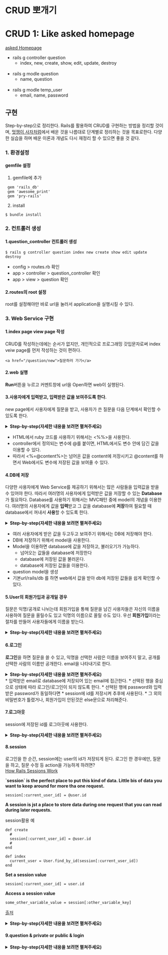 # CRUD 뽀개기
# CRUD 1: Like asked homepage
[asked Homepage](http://asked.kr/)<br>
* rails g controller question<br>
    - index, new, create, show, edit, update, destroy<br><br>
* rails g modle question<br>  
    - name, question<br><br>
* rails g modle temp_user<br>
    - email, name, password<br>

## 구현
Step-by-step으로 정리한다. Rails를 활용하여 CRUD를 구현하는 방법을 정리할 것이며,
[멋쟁이 사자처럼](https://likelion.net/)에서 배운 것을 나름대로 단계별로 정리하는 것을 목표로한다.
다양한 실습을 하며 배운 이론과 개념도 다시 재정리 할 수 있으면 좋을 것 같다.
### 1. 환경설정
#### gemfile 설정
1. gemfile에 추가
```
 gem 'rails_db'
 gem 'awesome_print'
 gem 'pry-rails'
```
2. install 
```
$ bundle install
```

### 2. 컨트롤러 생성
#### 1.question_controller 컨트롤러 생성
```
$ rails g controller question index new create show edit update destroy
```
- config > routes.rb 확인
- app > controller > question_controller 확인
- app > view > question 확인

#### 2.routes의 root 설정<br>
root를 설정해야만 바로 url을 눌러서 application을 실행시킬 수 있다. 

### 3. Web Service 구현
#### 1.index page view page 작성
CRUD를 작성하는데에는 순서가 없지만, 개인적으로 프로그래밍 갓입문자로써 index veiw page를 먼저 작성하는 것이 편하다.
```
<a href="/question/new">질문하러 가기</a>
```
#### 2.web 실행
**Run**버튼을 누르고 커멘트창에 url을 Open하면 web이 실행된다.

#### 3.사용자에게 입력받고, 입력받은 값을 보여주도록 한다.

new page에서 사용자에게 질문을 받고, 사용자가 쓴 질문을 다음 단계에서 확인할 수 있도록 한다.
<details>
<summary><strong>Step-by-step(자세한 내용을 보려면 펼쳐주세요)</strong>
</summary>


1. 사용자에게 질문을 받는다.
<p>[index.erb] - 입력 받는 form 만들기</p>
    
    
```
<form action="/question/create">
    <input type="text" name="question" style="height:100px"><br>
    <select name="writter">
      <option value="private">익명</option>
      <option value="public">공개</option>
    </select>
    <input type="submit" value="질문하기">
</form>
```

2. 질문을 다음 페이지에서 볼 수 있도록한다.

<p>[question_controller#create] - 사용자의 입력을 다음 페이지로 넘기기 위한 method작성</p>

```
def create
    @content = params[:content]
    @writter = params[:writter]
 end
```


3. data를 이동시키기 위해서 controller를 작성한다. 

<p> [create.erb] - 값이 잘 넘어오는지 확인</p>
    
```
<h1>질문 내용 보여주기</h1>
<%=@content%>
<%=@writter%>
```

</details>



* HTML에서 ruby 코드를 사용하기 위해서는 <%%>을 사용한다.
* controller에서 정의되는 변수에 @를 붙이면, HTML에서도 변수 안에 담긴 값을 이용할 수 있다.
* 따라서 <%=@content%>는 넘어온 값을 content에 저장시키고 @content를 하면서 Web에서도 변수에 저장된 값을 보여줄 수 있다.





#### 4.DB에 저장
다양한 사용자에게 Web Service를 제공하기 위해서는 많은 사람들을 입력값을 받을 수 있어야 한다. 따라서 여러명의 사용자에게 입력받은 
값을 저장할 수 있는 **Database**가 필요하다. Database를 사용하기 위해서는 MVC패턴 중에 model의 개념을 이용한다. 여러명의 사용자에게 
값을 **입력**받고 그 값을 database에 **저장**하여 필요할 때 database에서 꺼내서 **사용**할 수 있도록 한다.

<details>
<summary><strong>Step-by-step(자세한 내용을 보려면 펼쳐주세요)</strong>
</summary>
1. 값들을 저장할 database를 생성한다.

```
$ rails g modle question content writter
```

- db > maigrate > create_question.rb확인


2. 준비된 테이블을 실제로 생성시킨다.

```
$ rake db:migrate
```

- db > schema.rb를 확인


3. 넘어오는 값들을 database에 **저장**시킨다.
<p> [question_controller#create] - new page에서 얻은 값을 database에 저장하는 처리를 한다.</p>


```
  def create
    @content = params[:content]
    @writter = params[:writter]
  end
```

4. database에 저장시킨 값을 뿌려준다.
<p>[question_controller#index]  - table에 저장된 값을 불러오는 처리를 해주고 @를 사용해 값을 view로 넘긴다.</p>

```
  def index
    @questions = Question.all
  end
```

<p>[index.erb] - 컨트롤러의 index method에서 넘어온 값을 for문을 사용하여 출력시킨다. </p>


```
<h1>Asked-Homepage</h1>
<a href="/question/new">질문하러 가기</a>
<% @questions.each do |question| %>
    <p><%=question.writter%>님의 질문입니다.</p>
    <p><%=question.content%></p>
    <hr>
<% end %>

```
</details>


* 여러 사용자에게 받은 값을 두고두고 보여주기 위해서는 DB에 저장해야 한다.
* DB에 저장하기 위해서 model을 사용한다.
* Model을 이용하면 database에 값을 저장하고, 불러오기가 가능하다.
    * 넘어오는 값들을 database에 저장한다
    * database에 저장된 값을 불러온다.
    * database에 저장된 값들을 이용한다.
* question model을 생성
* 기본url/rails/db 를 하면 web에서 값을 받아 db에 저장된 값들을 쉽게 확인할 수 있다.

#### 5.User의 회원가입과 공개일 경우
질문은 익명/공개로 나뉘는데 회원가입을 통해 질문을 남긴 사용자들은 
자신의 이름을 사용하여 질문을 올릴수도 있고 익명의 이름으로 올릴 수도 있다. 
우선 **회원가입**이라는 절차를 만들어 사용자들에게 이름을 받는다.

<details>
<summary><strong>Step-by-step(자세한 내용을 보려면 펼쳐주세요)</strong>
</summary>
1. user를 저장할 user table 생성

```
$ rails g model askeduser email name password 
```

위의 모델 생성과 같은 절차를 반복한다.

2. routes.rb에 회원가입과 로그인에 쓰일 것들을 라우팅, method정의, view를 만들어준다.
<p>라우팅 => 컨트롤러 method 정의 => veiw 작성의 순서대로 이루어진다. </p>

[routes.rb]에 추가

```
  get 'question/sign_up'
  
  get 'question/sign_up_process'
```

[question_controller]

```  
def sign_up
end
  
def sign_up_process
end

```

[veiws] 파일 생성

`sign_up.erb`와 `sign_up_process.erb`

3. 회원가입을 통해 user값을 입력받고, db에 저장시킨다. 
<p>[sign_up.erb] - user 회원가입 form을 생성</p>

```
<h1>회원가입</h1>
<form action="/question/sign_up_process">
    email: <input type="email" name="email">
    name: <input type="text" name="name">
    password: <input type="password" name="password"><br>
    <input type="submit" value="회원가입">
    
</form>
```

<p>[question_controller#sign_up_process] - 회원가입을 위해 받은 값들을 DB에 저장</p>

```
  def sign_up_process
    
    Askeduser.create(
      email: params[:email],
      name: params[:name],
      password: params[:password]
      )
    
    redirect_to '/'
  end
```


</details>

#### 6.로그인
**로그인**을 하면 질문을 쓸 수 있고, 익명을 선택한 사람은 이름을 보여주지 말고, 
공개를 선택한 사람의 이름만 공개한다. email을 나타내기로 한다.

<details>
<summary><strong>Step-by-step(자세한 내용을 보려면 펼쳐주세요)</strong>
</summary>
1. 앞에와 같은 절차를 반복
<p>라우팅, method정의, view파일 만들기</p>

```
  get 'question/login_process'

  get 'question/logout'
```

2. login 상태를 <strong>유지</strong>하기위해서는 session에 값을 저장한다.

[question_controller#login, #login_process]
```

  def login
  end
  
  def login_process
    
    @asked = Askeduser.find_by(email: params[:email])
    
    if @asked
      if @asked.password == params[:password]
         @msg = "로그인 되었습니다."
         session[:id] = @asked.id
      else
         @msg = "비밀번호가 잘못되었습니다."
      end
    else
      @msg = "회원가입이 되어있지 않습니다."
    end
 
  end
  
```


3. session에 저장한 값으로 로그인된 회원의 정보만 추출가능

[view]에서 로그인의 진행상황을 @msg에 담아 출력해본다.

```
<%=@msg%>
```
redirect_to를 이용해서 다른 곳으로 넘길경우 create.erb에 적용된 
@msg를 볼 수 없지만 나중에 **flash**를 이용하면 메세지를 띄울 수 있다.

</details>
* 입력받은 email로 database에 저장되어 있는 email에 접근한다.
* 선택된 행을 중심으로 상태에 따라 로그인/로그인이 되지 않도록 한다.
* 선택된 행에 password와 입력받은 password가 동일하다면
* session에 id를 저장시켜 추후에 사용된다. 
* 그 외의 비밀번호가 틀렸거나, 회원가입이 안된것은 else문으로 처리해준다.



#### 7.로그아웃
session에 저장된 id를 로그아웃에 사용한다.

<details>
<summary><strong>Step-by-step(자세한 내용을 보려면 펼쳐주세요)</strong>
</summary>
1. logout 라우팅, method, view파일 작성

2. session값에 저장된 id를 지워버린다.


[question_controller#logout]

```
session.clear
redirect_to '/'
```

</details>



#### 8.session
로그인을 한 순간, session에는 user의 id가 저장되게 된다.
로그인 한 경우에만, 질문을 하고, 질문 수정 등 action을 가능하게 하려면?<br>
[How Rails Sessions Work](https://www.justinweiss.com/articles/how-rails-sessions-work/)
<br>
<p><strong>`session` is the perfect place to put this kind of data. Little bis of data you want to keep around for more tha one request.</strong></p>

```
session[:current_user_id] = @user.id

```
<p><strong>A session is jst a place to store data during one request that you can 
read during later requests.</strong></p>

session활용 예
```
def create
  # 
  session[:current_user_id] = @user.id
  # 
end

```

```
def index
  current_user = User.find_by_id(session[:current_user_id])
end
```

<strong>Set a session value</strong>

```
session[:current_user_id] = user.id
```

<strong>Access a session value</strong>

```
some_other_variable_value = session[:other_variable_key]
```
[출저](https://www.theodinproject.com/courses/ruby-on-rails/lessons/sessions-cookies-and-authentication)


<details>
<summary><strong>Step-by-step(자세한 내용을 보려면 펼쳐주세요)</strong>
</summary>
1. 비밀번호가 일치했을 때 id값을 session[:id]에 저장

app/controllers/question_controller.rb#login_process

```
session[:id] = @asked.id
```
email로 해당 Row를 찾고, 비밀번호가 일치했을 때, session[:id]에 그id값을 저장했다.

2. login 후에 session에 저장된 값으로 user 정보를 출력한다. 
<p>session에 저장된 값을 사용할 수 있다.</p>

```
@current_user = Askeduser.find_by_id(session[:id])
```
Askeduser 테이블에서 id로 찾은 session[:id]값을 `currnet_id`에 저장하고 추후 사용

[app/views/new.erb] - select 선택부분의 value를 바꾸어 준다.
```
<select name="writter">
  <option name="private" value="익명" >익명</option>
  <option name="public" value= "<%=@current_user.email %>" >공개</option>
</select>
```

</details>


#### 9.question & private or public & login
<details>
<summary><strong>Step-by-step(자세한 내용을 보려면 펼쳐주세요)</strong>
</summary>

[question_controller]

```
class QuestionController < ApplicationController
  def index
    @questions = Question.all
  end

  def new
    
    @current_user = Askeduser.find_by_id(session[:id])

  end

  def create
    @current_user = Askeduser.find_by_id(session[:id])

    @writter = params[:writter] #.eql? "private" ? "익명" : params[:writter]
    
    Question.create(
      content: params[:content],
      writter: params[:writter]
      )
      redirect_to '/'
  end

  def show
  end

  def edit
  end

  def update
  end

  def destroy
  end
  
  def sign_up
  end
  
  def sign_up_process
    
    
    Askeduser.create(
      email: params[:email],
      name: params[:name],
      password: params[:password]
      )
    
    redirect_to '/'
  end
  
  def login
  end
  
  def login_process
    @input_email = params[:email]
    @asked = Askeduser.find_by(email: params[:email])
    
    if @asked
      if @asked.password == params[:password]
         @msg = "로그인 되었습니다."
         session[:id] = @asked.id
        # session[:id] = @asked.id
        redirect_to '/'
      else
         @msg = "비밀번호가 잘못되었습니다."
         redirect_to '/question/login'
      end
    else
      @msg = "회원가입이 되어있지 않습니다."
      redirect_to '/question/sign_up'
    end
 
  end
  
  def logout
    session.clear
    redirect_to '/'
  end
  
  
  
end

```

[routes.rb]
```
Rails.application.routes.draw do
  
  root 'question#index'
  
  get 'question/index'

  get 'question/new'

  get 'question/create'

  get 'question/show'

  get 'question/edit'

  get 'question/update'

  get 'question/destroy'
  
  get 'question/sign_up'
  
  get 'question/sign_up_process'
  
  get 'question/login'
  
  get 'question/login_process'

  get 'question/logout'
  
  end

```

[scema.rb]

```
ActiveRecord::Schema.define(version: 20171117164027) do

  create_table "askedusers", force: :cascade do |t|
    t.string   "email"
    t.string   "name"
    t.string   "password"
    t.datetime "created_at", null: false
    t.datetime "updated_at", null: false
  end

  create_table "questions", force: :cascade do |t|
    t.string   "content"
    t.string   "writter"
    t.datetime "created_at", null: false
    t.datetime "updated_at", null: false
  end

end

```

[index.erb]

```
<h1>Asked-Homepage</h1>
<a href="/qustion/index">home</a>
<% if session[:id]%>
    <a href="/question/logout">로그아웃</a></a><br>
<% else %>
    <a href="/question/sign_up">회원가입</a>
    <a href="/question/login">로그인</a></a>
<% end %>

<a href="/question/new">질문하러 가기</a>

<% @questions.each do |question| %>
    <p><%=question.writter%>님의 질문입니다.</p>
    <p><%=question.content%></p>
    <hr>
<% end %>

```

[new.erb]

```
<h1>질문을 남겨주세요</h1>
<form action="/question/create/<%session[:email]%>">
    <input type="text" name="content" style="height:100px"><br>
    <select name="writter">
      <option name="private" value="익명" >익명</option>
      <option name="public" value= "<%=@current_user.email %>" >공개</option>
    </select>
    <input type="submit" value="질문하기">
</form>
```

[sign_up.erb]

```
<h1>회원가입</h1>
<form action="/question/sign_up_process">
    email: <input type="email" name="email">
    name: <input type="text" name="name">
    password: <input type="password" name="password"><br>
    <input type="submit" value="회원가입">
    
</form>

```

[login.erb]

```
<h1>로그인</h1>
<form action="/question/login_process">
    email: <input type="email" name="email">
    password: <input type="password" name="password"><br>
    <input type="submit" value="로그인">
    
</form>

```

</details>